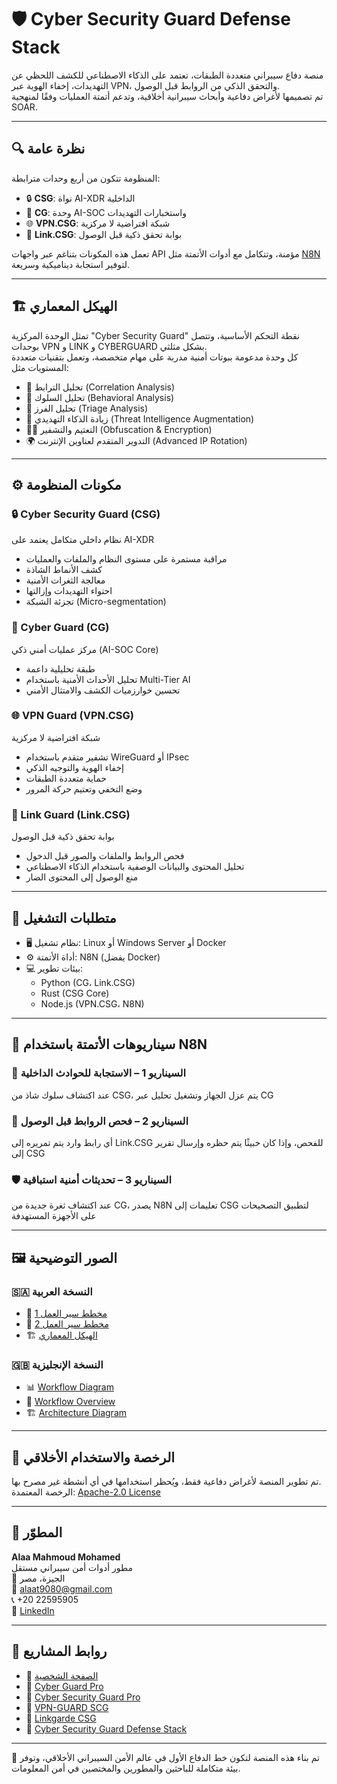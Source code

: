 # 🛡️ Cyber Security Guard Defense Stack

منصة دفاع سيبراني متعددة الطبقات، تعتمد على الذكاء الاصطناعي للكشف اللحظي عن التهديدات، إخفاء الهوية عبر VPN، والتحقق الذكي من الروابط قبل الوصول.  
تم تصميمها لأغراض دفاعية وأبحاث سيبرانية أخلاقية، وتدعم أتمتة العمليات وفقًا لمنهجية SOAR.

---

## 🔍 نظرة عامة

المنظومة تتكون من أربع وحدات مترابطة:

- 🔒 **CSG**: نواة AI-XDR الداخلية  
- 🧠 **CG**: وحدة AI-SOC واستخبارات التهديدات  
- 🌐 **VPN.CSG**: شبكة افتراضية لا مركزية  
- 🔗 **Link.CSG**: بوابة تحقق ذكية قبل الوصول

تعمل هذه المكونات بتناغم عبر واجهات API مؤمنة، وتتكامل مع أدوات الأتمتة مثل [N8N](https://n8n.io) لتوفير استجابة ديناميكية وسريعة.

---

## 🏗️ الهيكل المعماري

تمثل الوحدة المركزية "Cyber Security Guard" نقطة التحكم الأساسية، وتتصل بوحدات VPN و LINK و CYBERGUARD بشكل مثلثي.  
كل وحدة مدعومة ببوتات أمنية مدربة على مهام متخصصة، وتعمل بتقنيات متعددة المستويات مثل:

- 🔗 تحليل الترابط (Correlation Analysis)  
- 🧠 تحليل السلوك (Behavioral Analysis)  
- 🧪 تحليل الفرز (Triage Analysis)  
- 🚨 زيادة الذكاء التهديدي (Threat Intelligence Augmentation)  
- 🕵️‍♂️ التعتيم والتشفير (Obfuscation & Encryption)  
- 🌍 التدوير المتقدم لعناوين الإنترنت (Advanced IP Rotation)

---

## ⚙️ مكونات المنظومة

### 🔒 Cyber Security Guard (CSG)
نظام داخلي متكامل يعتمد على AI-XDR  
- مراقبة مستمرة على مستوى النظام والملفات والعمليات  
- كشف الأنماط الشاذة  
- معالجة الثغرات الأمنية  
- احتواء التهديدات وإزالتها  
- تجزئة الشبكة (Micro-segmentation)

### 🧠 Cyber Guard (CG)
مركز عمليات أمني ذكي (AI-SOC Core)  
- طبقة تحليلية داعمة  
- تحليل الأحداث الأمنية باستخدام Multi-Tier AI  
- تحسين خوارزميات الكشف والامتثال الأمني

### 🌐 VPN Guard (VPN.CSG)
شبكة افتراضية لا مركزية  
- تشفير متقدم باستخدام WireGuard أو IPsec  
- إخفاء الهوية والتوجيه الذكي  
- حماية متعددة الطبقات  
- وضع التخفي وتعتيم حركة المرور

### 🔗 Link Guard (Link.CSG)
بوابة تحقق ذكية قبل الوصول  
- فحص الروابط والملفات والصور قبل الدخول  
- تحليل المحتوى والبيانات الوصفية باستخدام الذكاء الاصطناعي  
- منع الوصول إلى المحتوى الضار

---

## 🧰 متطلبات التشغيل

- 🖥️ نظام تشغيل: Linux أو Windows Server أو Docker  
- ⚙️ أداة الأتمتة: N8N (يفضل Docker)  
- 💻 بيئات تطوير:  
  - Python (CG، Link.CSG)  
  - Rust (CSG Core)  
  - Node.js (VPN.CSG، N8N)

---

## 🚀 سيناريوهات الأتمتة باستخدام N8N

### 🧠 السيناريو 1 – الاستجابة للحوادث الداخلية  
عند اكتشاف سلوك شاذ من CSG، يتم عزل الجهاز وتشغيل تحليل عبر CG

### 🔗 السيناريو 2 – فحص الروابط قبل الوصول  
أي رابط وارد يتم تمريره إلى Link.CSG للفحص، وإذا كان خبيثًا يتم حظره وإرسال تقرير إلى CSG

### 🛡️ السيناريو 3 – تحديثات أمنية استباقية  
عند اكتشاف ثغرة جديدة من CG، يصدر N8N تعليمات إلى CSG لتطبيق التصحيحات على الأجهزة المستهدفة

---

## 🖼️ الصور التوضيحية

### 🇸🇦 النسخة العربية

- 🧩 [مخطط سير العمل 1](docs/ar/n8n.0.png)  
- 🧩 [مخطط سير العمل 2](docs/ar/n8n.1.png)  
- 🏗️ [الهيكل المعماري](docs/ar/architecture.png)

### 🇬🇧 النسخة الإنجليزية

- 📊 [Workflow Diagram](docs/en/n8n.0.png)  
- 🧩 [Workflow Overview](docs/en/n8n.jpg)  
- 🏗️ [Architecture Diagram](docs/en/architecture.png)

---

## 📄 الرخصة والاستخدام الأخلاقي

تم تطوير المنصة لأغراض دفاعية فقط، ويُحظر استخدامها في أي أنشطة غير مصرح بها.  
الرخصة المعتمدة: [Apache-2.0 License](https://www.apache.org/licenses/LICENSE-2.0)

---

## 👤 المطوّر

**Alaa Mahmoud Mohamed**  
مطور أدوات أمن سيبراني مستقل  
📍 الجيزة، مصر  
📧 alaat9080@gmail.com  
📞 +20 22595905  
🔗 [LinkedIn](https://www.linkedin.com/in/alaa-mahmoudmohamed)

---

## 🔗 روابط المشاريع

- 🔹 [الصفحة الشخصية](https://github.com/Alaamahm0ud/Alaamahm0ud.git)  
- 🔹 [Cyber Guard Pro](https://github.com/Alaamahm0ud/cyber-guard-pro.git)  
- 🔹 [Cyber Security Guard Pro](https://github.com/Alaamahm0ud/cyber-security-guard-pro.git)  
- 🔹 [VPN-GUARD SCG](https://github.com/Alaamahm0ud/VPN-GUARD.-SCG-.git)  
- 🔹 [Linkgarde CSG](https://github.com/Alaamahm0ud/linkgarde.csg.git)  
- 🔹 [Cyber Security Guard Defense Stack](https://github.com/Alaamahm0ud/Cyber-Security-Guard-Defense-Stack.git)

---

🧭 تم بناء هذه المنصة لتكون خط الدفاع الأول في عالم الأمن السيبراني الأخلاقي، وتوفر بيئة متكاملة للباحثين والمطورين والمختصين في أمن المعلومات.
